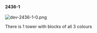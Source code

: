 #### 2436-1
![dev-2436-1-0.png](https://github.com/lil-lab/nlvr/raw/master/nlvr/dev/images/4/dev-2436-1-0.png "dev-2436-1-0.png")

There is 1 tower with blocks of all 3 colours